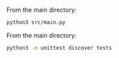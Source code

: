 <!-- Running the game -->

From the main directory:
```sh
python3 src/main.py
```

<!-- Running unittests -->

From the main directory:
```sh
python3 -m unittest discover tests
```
